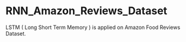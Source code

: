 # RNN_Amazon_Reviews_Dataset
LSTM ( Long Short Term Memory ) is applied on Amazon Food Reviews Dataset.
